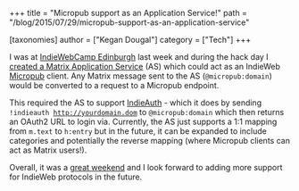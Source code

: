 +++
title = "Micropub support as an Application Service!"
path = "/blog/2015/07/29/micropub-support-as-an-application-service"

[taxonomies]
author = ["Kegan Dougal"]
category = ["Tech"]
+++

I was at <a href="http://indiewebcamp.com/2015/Edinburgh">IndieWebCamp Edinburgh</a> last week and during the hack day I <a href="https://github.com/Kegsay/matrix-as-micropub">created a Matrix Application Service</a> (AS) which could act as an IndieWeb <a href="http://indiewebcamp.com/Micropub">Micropub</a> client. Any Matrix message sent to the AS (<code>@micropub:domain</code>) would be converted to a request to a Micropub endpoint.

This required the AS to support <a href="http://indiewebcamp.com/IndieAuth">IndieAuth</a> - which it does by sending <code>!indieauth http://yourdomain.dom</code> to <code>@micropub:domain</code> which then returns an OAuth2 URL to login via. Currently, the AS just supports a 1:1 mapping from <code>m.text</code> to <code>h:entry</code> but in the future, it can be expanded to include categories and potentially the reverse mapping (where Micropub clients can act as Matrix users!).

Overall, it was a <a href="http://rhiaro.co.uk/2015/07/indiewebcamp-edinburgh-closes">great weekend</a> and I look forward to adding more support for IndieWeb protocols in the future.
